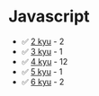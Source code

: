 # Javascript
* :white_check_mark: [2 kyu](/solutions/javascript/2%20kyu) - 2
* :white_check_mark: [3 kyu](/solutions/javascript/3%20kyu) - 1
* :white_check_mark: [4 kyu](/solutions/javascript/4%20kyu) - 12
* :white_check_mark: [5 kyu](/solutions/javascript/5%20kyu) - 1
* :white_check_mark: [6 kyu](/solutions/javascript/6%20kyu) - 2